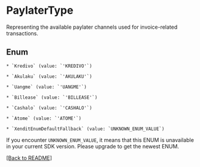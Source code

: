 # PaylaterType

Representing the available paylater channels used for invoice-related transactions.


## Enum


    * `Kredivo` (value: `'KREDIVO'`)

    * `Akulaku` (value: `'AKULAKU'`)

    * `Uangme` (value: `'UANGME'`)

    * `Billease` (value: `'BILLEASE'`)

    * `Cashalo` (value: `'CASHALO'`)

    * `Atome` (value: `'ATOME'`)

    * `XenditEnumDefaultFallback` (value: `UNKNOWN_ENUM_VALUE`)

If you encounter `UNKNOWN_ENUM_VALUE`, it means that this ENUM is unavailable in your current SDK version. Please upgrade to get the newest ENUM.


[[Back to README]](../../README.md)